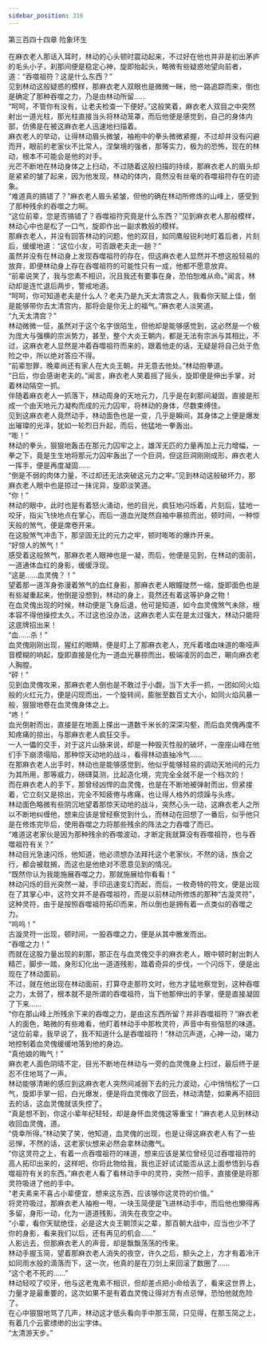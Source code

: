 ```yaml
---
sidebar_position: 316
---
```

 第三百四十四章 险象环生


在麻衣老人那话入耳时，林动的心头顿时震动起来，不过好在他也并非是初出茅庐的毛头小子，刹那间便是稳定心神，旋即抬起头，略微有些疑惑地望向前者，道：“吞噬祖符？这是什么东西？”  
见到林动这般疑惑的模样，那麻衣老人双眼也是微微一眯，他一路追踪而来，倒也是确定了那种吞噬之力，乃是由林动所留……  
“呵呵，不管你有没有，让老夫检查一下便好。”这般笑着，麻衣老人双目之中突然射出一道光柱，那光柱直接当头将林动笼罩，而后他便是感觉到，自己的身体内部，仿佛是在被这麻衣老人迅速地扫描着。  
麻衣老人的举动，让得林动眉头微皱，袖袍中的拳头微微紧握，不过却并没有闪避而开，眼前的老家伙不比常人，涅槃境的强者，那等实力，极为的恐怖，现在的林动，根本不可能会是他的对手。  
光芒不断地在林动身体之上扫动，不过随着这般扫描的持续，那麻衣老人的眉头却是紧紧的皱了起来，因为他发现，林动的体内，竟然没有丝毫的吞噬祖符存在的迹象。  
“难道真的搞错了？”麻衣老人眉头紧皱，但他的确在林动所修炼的山峰上，感受到了那种残余的吞噬之力啊。  
“这位前辈，您是否搞错了？吞噬祖符究竟是什么东西？”见到麻衣老人那般模样，林动心中也是松了一口气，旋即作出一副求教般的模样。  
那麻衣老人，并没有回答林动的问题，他的双目，如同鹰般锐利地盯着后者，片刻后，缓缓地道：“这位小友，可否跟老夫走一趟？”  
虽然并没有在林动身上发现吞噬祖符的存在，但这麻衣老人显然并不想这般轻易的放弃，即便林动身上存在吞噬祖符的可能性只有一成，他都不愿意放弃。  
“前辈说笑了，我与您素不相识，况且我还有要事在身，恐怕恕难从命。”闻言，林动却是连忙退后两步，警戒地道。  
“呵呵，你可知道老夫是什么人？老夫乃是九天太清宫之人，我看你天赋上佳，倒是能够带你去太清宫内，那将会是你无上的福气。”麻衣老人淡笑道。  
“九天太清宫？”  
林动微微一怔，虽然对于这个名字很陌生，但他却是能够感觉到，这必然是一个极为庞大与强横的宗派势力，甚至，整个大炎王朝内，都是无法有宗派与其相比，不过，这麻衣老人显然是冲着吞噬祖符而来的，跟着他走的话，无疑是将自己处于危险之中，所以绝对答应不得。  
“前辈恕罪，晚辈尚还有家人在大炎王朝，并无意去他处。”林动抱拳道。  
“日后，你会感谢老夫的。”闻言，麻衣老人笑着摇了摇头，旋即便是伸出手掌，对着林动隔空一抓。  
伴随着麻衣老人一抓落下，林动周身的天地元力，几乎是在刹那间凝固，直接是形成一个由天地元力凝构而成的元力囚牢，将林动的身体，尽数束缚住。  
见到这麻衣老人竟然动手，林动面色也是一变，几乎是瞬间，其身体之上便是爆发出璀璨的光泽，犹如一轮烈日升起，而后，他猛地一拳轰出。  
“嘭！”  
林动的拳头，狠狠地轰击在那元力囚牢之上，雄浑无匹的力量再加上元力增幅，一拳之下，竟是生生地将那元力囚牢轰出了一个巨洞，但这巨洞刚刚成形，麻衣老人一挥手，便是再度凝固……  
“倒是不弱的肉体力量，不过却还无法突破这元力之牢。”见到林动这般破坏力，那麻衣老人眼中也是掠过一抹诧异，旋即淡笑道。  
“你！”  
林动的眼中，此时也是有着怒火涌动，他的目光，疯狂地闪烁着，片刻后，猛地一咬牙，指尖飞快地点在掌心，而后一道血光陡然自袖中暴掠而出，顿时间，一种惊天般的煞气，便是席卷开来。  
在这股煞气冲击下，那坚固无比的元力之牢，顿时嘭嘭的爆炸开来。  
“好惊人的煞气！”  
感受着这般煞气，那麻衣老人眼神也是一凝，而后，他便是见到，在林动的面前，一道通体血红的身影，缓缓浮现。  
“这是……血灵傀？！”  
望着那一道浑身弥漫着煞气的血红身影，那麻衣老人眼瞳陡然一缩，旋即面色也是有些凝重起来，他倒是没想到，林动的身上，竟然还有着这等护身之物！  
在血灵傀出现的时候，林动便是飞身后退，他可是知道，如今血灵傀煞气未除，根本容不得他操控太久，不过这也没办法，这麻衣老人实在是太过强大，林动只能将这底牌招出来！  
“血……杀！”  
血灵傀刚刚出现，猩红的眼睛，便是盯上了那麻衣老人，充斥着嗜血味道的嘶哑声音模糊的响起，旋即直接是化为一道血光暴掠而出，极端凌厉的血芒，唰向麻衣老人胸膛。  
“砰！”  
见到血灵傀攻来，那麻衣老人倒也是不敢过于小觑，当下大手一抓，一团如同火焰般的火红元力，便是闪现而出，一个旋转间，膨胀至数百丈大小，如同火焰风暴一般，狠狠地卷在血灵傀身体之上。  
“咚！”  
血光倒射而出，直接是在地面上搽出一道数千米长的深深沟壑，而后血灵傀再度不知疼痛的掠出，与那麻衣老人疯狂交手。  
一人一儡的交手，对于这片山脉来说，却是一种毁灭性般的破坏，一座座山峰在他们手下崩溃塌陷，那种惊天动地的战斗，看得林动直抽冷气……  
在那麻衣老人出手时，林动也是能够感觉到，他似乎能够轻易的调动天地间的元力为其所用，那等威力，磅礴莫测，比起造化境，完完全全就不是一个档次的！  
而在麻衣老人的手下，那曾经凶悍的血灵傀，也是在不断地被弹射而出，但紧接着，它立刻又是掠出，完全不知疲倦与疼痛，也让得人格外的烦躁与头疼。  
林动面色略微有些阴沉地望着那惊天动地的战斗，突然心头一动，这麻衣老人之所以不断地纠缠他，想来应该是曾经察觉到什么，而林动在回想了一番后，似乎他只是在修炼完毕后，使用吞噬之力将那些残余的阵法之力吞噬了而已。  
“难道这老家伙是因为那种残余的吞噬波动，才断定我就算没有吞噬祖符，也与吞噬祖符有关？”  
林动目光急速闪烁，他知道，他必须想办法拜托这个老家伙，不然的话，族会之行，都会被耽搁，而这也是他绝对不愿意见到的情况。  
“既然你认为我能施展吞噬之力，那就施展给你看看！”  
林动闪烁的目光突然一凝，手印迅速变幻而起，而后，一枚奇特的符文，便是出现在了其掌心中，这符文并不是吞噬祖符，而是以前林动所修炼的那种“古漩灵符”，这种灵符，由于是按照吞噬祖符拓印而来，所以倒也是拥有着一点类似的吞噬之力。  
“呜呜！”  
古漩灵符一出现，顿时间，一股吞噬之力，便是从其中散发而出。  
“吞噬之力！”  
而就在这股力量出现的刹那，那正在与血灵傀交手的麻衣老人，眼中顿时射出刺人精芒，脚步一踏，身形幻化出一道道残影，踏着奇异的步伐，一个闪烁下，便是出现在了林动面前。  
不过，就在他出现在林动面前，打算夺走那符文时，他方才猛地察觉到，这种吞噬之力，太弱了，根本就不是所谓的吞噬祖符，当下他那伸出的手掌，便是直接凝固了下来……  
“你在那山峰上所残余下来的吞噬之力，是由这东西所留？并非吞噬祖符？”麻衣老人的面色，略微的有些难看，他盯着林动手中那枚灵符，声音中有些恼怒的味道。  
“这位前辈，我早说了，我不知道什么是吞噬祖符！”林动沉声道，心神一动，竭力地控制着血灵傀缓缓地落到他的身边。  
“真他娘的晦气！”  
麻衣老人面色阴晴不定，目光不断地在林动与一旁的血灵傀身上扫过，最后终于是忍不住地骂了一声。  
林动能够清晰的感应到这麻衣老人突然间减弱下去的元力波动，心中悄悄松了一口气，旋即手掌一招，白光爆发，便是将血灵傀收了回去，林动清楚，如果再不招回去的话，这血灵傀就该失控了。  
“真是想不到，你这小辈年纪轻轻，却是身怀血灵傀这等重宝！”麻衣老人见到林动收回血灵傀，道。  
“侥幸所得。”林动笑了笑，他知道，血灵傀的出现，也是让得这麻衣老人有了一些忌惮，不然的话，这老家伙想来必然会拿林动撒气。  
“你这灵符之上，有着一点吞噬祖符的味道，想来应该是某位曾经见过吞噬祖符的高人拓印出来的，这样吧，你将此物给我，我也正好试试能否从这上面参悟到与吞噬祖符有关的东西。”麻衣老人看了看林动手中的灵符，突然一招手，直接便是将那灵符吸进了他的手中。  
“老夫素来不喜占小辈便宜，想来这东西，应该够你这灵符的价值。”  
将灵符吸过，那麻衣老人袖袍一甩，一块玉简便是飞进林动手中，而后他也懒得再多留，身形一动，化为一道道残影，消失在夜空之中。  
“小辈，看你天赋绝佳，必是这大炎王朝顶尖之辈，那百朝大战中，应当也少不了你的身影，看来我们以后，还有再见的机会……”  
人影远去，但那麻衣老人的声音，却是飘飘荡荡的传来。  
林动手握玉简，望着那麻衣老人消失的夜空，许久之后，额头之上，方才有着冷汗如同雨水般的滴落而下，这一次，他真的是在刀剑上来回滚了数圈了……  
“这个老不死的……”  
林动轻咬了咬牙，他与这老鬼素不相识，但却差点把小命给丢了，看来这世界上，力量才是最重要的，这次如果不是有着血灵傀让得对方有点忌惮，恐怕他就危险了。  
在心中狠狠地骂了几声，林动这才低头看向手中那玉简，只见得，在那玉简之上，有着几个云雾缥缈的出尘字体。  
“太清游天步。”  
  
  
